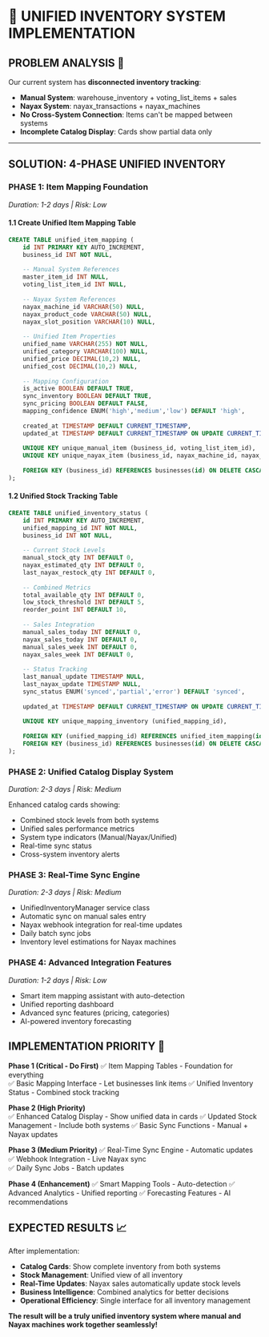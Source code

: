 # 🔗 UNIFIED INVENTORY SYSTEM IMPLEMENTATION

## PROBLEM ANALYSIS 🚨

Our current system has **disconnected inventory tracking**:
- **Manual System**: warehouse_inventory + voting_list_items + sales
- **Nayax System**: nayax_transactions + nayax_machines  
- **No Cross-System Connection**: Items can't be mapped between systems
- **Incomplete Catalog Display**: Cards show partial data only

---

## SOLUTION: 4-PHASE UNIFIED INVENTORY 

### PHASE 1: Item Mapping Foundation 
*Duration: 1-2 days | Risk: Low*

#### 1.1 Create Unified Item Mapping Table
```sql
CREATE TABLE unified_item_mapping (
    id INT PRIMARY KEY AUTO_INCREMENT,
    business_id INT NOT NULL,
    
    -- Manual System References
    master_item_id INT NULL,
    voting_list_item_id INT NULL,
    
    -- Nayax System References  
    nayax_machine_id VARCHAR(50) NULL,
    nayax_product_code VARCHAR(50) NULL,
    nayax_slot_position VARCHAR(10) NULL,
    
    -- Unified Item Properties
    unified_name VARCHAR(255) NOT NULL,
    unified_category VARCHAR(100) NULL,
    unified_price DECIMAL(10,2) NULL,
    unified_cost DECIMAL(10,2) NULL,
    
    -- Mapping Configuration
    is_active BOOLEAN DEFAULT TRUE,
    sync_inventory BOOLEAN DEFAULT TRUE,
    sync_pricing BOOLEAN DEFAULT FALSE,
    mapping_confidence ENUM('high','medium','low') DEFAULT 'high',
    
    created_at TIMESTAMP DEFAULT CURRENT_TIMESTAMP,
    updated_at TIMESTAMP DEFAULT CURRENT_TIMESTAMP ON UPDATE CURRENT_TIMESTAMP,
    
    UNIQUE KEY unique_manual_item (business_id, voting_list_item_id),
    UNIQUE KEY unique_nayax_item (business_id, nayax_machine_id, nayax_slot_position),
    
    FOREIGN KEY (business_id) REFERENCES businesses(id) ON DELETE CASCADE
);
```

#### 1.2 Unified Stock Tracking Table
```sql  
CREATE TABLE unified_inventory_status (
    id INT PRIMARY KEY AUTO_INCREMENT,
    unified_mapping_id INT NOT NULL,
    business_id INT NOT NULL,
    
    -- Current Stock Levels
    manual_stock_qty INT DEFAULT 0,
    nayax_estimated_qty INT DEFAULT 0,
    last_nayax_restock_qty INT DEFAULT 0,
    
    -- Combined Metrics
    total_available_qty INT DEFAULT 0,
    low_stock_threshold INT DEFAULT 5,
    reorder_point INT DEFAULT 10,
    
    -- Sales Integration
    manual_sales_today INT DEFAULT 0,
    nayax_sales_today INT DEFAULT 0,
    manual_sales_week INT DEFAULT 0,
    nayax_sales_week INT DEFAULT 0,
    
    -- Status Tracking
    last_manual_update TIMESTAMP NULL,
    last_nayax_update TIMESTAMP NULL,
    sync_status ENUM('synced','partial','error') DEFAULT 'synced',
    
    updated_at TIMESTAMP DEFAULT CURRENT_TIMESTAMP ON UPDATE CURRENT_TIMESTAMP,
    
    UNIQUE KEY unique_mapping_inventory (unified_mapping_id),
    
    FOREIGN KEY (unified_mapping_id) REFERENCES unified_item_mapping(id) ON DELETE CASCADE,
    FOREIGN KEY (business_id) REFERENCES businesses(id) ON DELETE CASCADE
);
```

### PHASE 2: Unified Catalog Display System
*Duration: 2-3 days | Risk: Medium*

Enhanced catalog cards showing:
- Combined stock levels from both systems
- Unified sales performance metrics  
- System type indicators (Manual/Nayax/Unified)
- Real-time sync status
- Cross-system inventory alerts

### PHASE 3: Real-Time Sync Engine
*Duration: 2-3 days | Risk: Medium*

- UnifiedInventoryManager service class
- Automatic sync on manual sales entry
- Nayax webhook integration for real-time updates
- Daily batch sync jobs
- Inventory level estimations for Nayax machines

### PHASE 4: Advanced Integration Features  
*Duration: 1-2 days | Risk: Low*

- Smart item mapping assistant with auto-detection
- Unified reporting dashboard
- Advanced sync features (pricing, categories)
- AI-powered inventory forecasting

## IMPLEMENTATION PRIORITY 🎯

**Phase 1 (Critical - Do First)**
✅ Item Mapping Tables - Foundation for everything  
✅ Basic Mapping Interface - Let businesses link items
✅ Unified Inventory Status - Combined stock tracking

**Phase 2 (High Priority)**  
✅ Enhanced Catalog Display - Show unified data in cards
✅ Updated Stock Management - Include both systems
✅ Basic Sync Functions - Manual + Nayax updates

**Phase 3 (Medium Priority)**
✅ Real-Time Sync Engine - Automatic updates
✅ Webhook Integration - Live Nayax sync  
✅ Daily Sync Jobs - Batch updates

**Phase 4 (Enhancement)**
✅ Smart Mapping Tools - Auto-detection
✅ Advanced Analytics - Unified reporting
✅ Forecasting Features - AI recommendations

## EXPECTED RESULTS 📈

After implementation:
- **Catalog Cards**: Show complete inventory from both systems
- **Stock Management**: Unified view of all inventory  
- **Real-Time Updates**: Nayax sales automatically update stock levels
- **Business Intelligence**: Combined analytics for better decisions
- **Operational Efficiency**: Single interface for all inventory management

**The result will be a truly unified inventory system where manual and Nayax machines work together seamlessly!** 